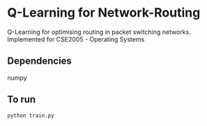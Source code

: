 # Q-Learning for Network-Routing
Q-Learning for optimising routing in packet switching networks. Implemented for CSE2005 - Operating Systems 

## Dependencies
numpy

## To run
```
python train.py
```
